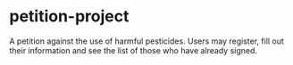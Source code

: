 # petition-project
A petition against the use of harmful pesticides. Users may register, fill out their information and see the list of those who have already signed.
